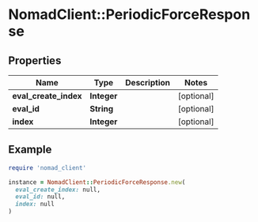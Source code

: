 # NomadClient::PeriodicForceResponse

## Properties

| Name | Type | Description | Notes |
| ---- | ---- | ----------- | ----- |
| **eval_create_index** | **Integer** |  | [optional] |
| **eval_id** | **String** |  | [optional] |
| **index** | **Integer** |  | [optional] |

## Example

```ruby
require 'nomad_client'

instance = NomadClient::PeriodicForceResponse.new(
  eval_create_index: null,
  eval_id: null,
  index: null
)
```

